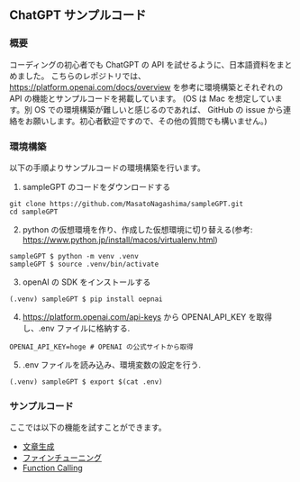 ## ChatGPT サンプルコード
### 概要
コーディングの初心者でも ChatGPT の API を試せるように、日本語資料をまとめました。
こちらのレポジトリでは、 https://platform.openai.com/docs/overview を参考に環境構築とそれぞれの API の機能とサンプルコードを掲載しています。
(OS は Mac を想定しています。別 OS での環境構築が難しいと感じるのであれば、 GitHub の issue から連絡をお願いします。初心者歓迎ですので、その他の質問でも構いません。)


### 環境構築
以下の手順よりサンプルコードの環境構築を行います。

1. sampleGPT のコードをダウンロードする
```
git clone https://github.com/MasatoNagashima/sampleGPT.git
cd sampleGPT
```
2. python の仮想環境を作り、作成した仮想環境に切り替える(参考: https://www.python.jp/install/macos/virtualenv.html)
```
sampleGPT $ python -m venv .venv
sampleGPT $ source .venv/bin/activate
```
3.  openAI の SDK をインストールする
```
(.venv) sampleGPT $ pip install oepnai
```

4. https://platform.openai.com/api-keys から OPENAI_API_KEY を取得し、.env ファイルに格納する. 
```
OPENAI_API_KEY=hoge # OPENAI の公式サイトから取得
```

5. .env ファイルを読み込み、環境変数の設定を行う. 
```
(.venv) sampleGPT $ export $(cat .env)
```

### サンプルコード
ここでは以下の機能を試すことができます。

* [文章生成](https://github.com/MasatoNagashima/sampleGPT/tree/main/src/text-generation)
* [ファインチューニング](https://github.com/MasatoNagashima/sampleGPT/tree/main/src/fine-tuning)
* [Function Calling](https://github.com/MasatoNagashima/sampleGPT/tree/main/src/function-calling)